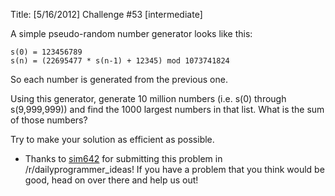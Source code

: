 Title: [5/16/2012] Challenge #53 [intermediate]

A simple pseudo-random number generator looks like this: 

    s(0) = 123456789
    s(n) = (22695477 * s(n-1) + 12345) mod 1073741824
    
So each number is generated from the previous one.

Using this generator, generate 10 million numbers (i.e. s(0) through s(9,999,999)) and find the 1000 largest numbers in that list. What is the sum of those numbers?

Try to  make your solution as efficient as possible. 

* Thanks to [sim642](http://www.reddit.com/user/sim642) for submitting this problem in /r/dailyprogrammer_ideas! If you have a problem that you think would be good, head on over there and help us out!